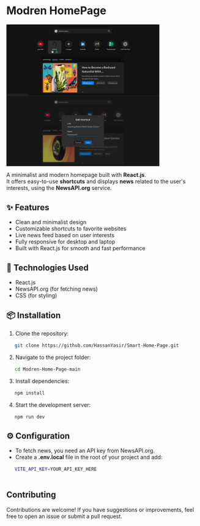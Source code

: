 # Modren HomePage

<span>
<img src='https://raw.githubusercontent.com/HassanYasir/Smart-Home-Page/refs/heads/main/Readme_content/project_view.png' alt='project-view' width='400'  align='center'/>

</span>

<span>
<img src='https://raw.githubusercontent.com/HassanYasir/Smart-Home-Page/refs/heads/main/Readme_content/project_view02.png' alt='project-view' width='400'  align='center'/>

</span>


A minimalist and modern homepage built with **React.js**.  
It offers easy-to-use **shortcuts** and displays **news** related to the user's interests, using the **NewsAPI.org** service.

## ✨ Features

- Clean and minimalist design
- Customizable shortcuts to favorite websites
- Live news feed based on user interests
- Fully responsive for desktop and laptop
- Built with React.js for smooth and fast performance

## 🚀 Technologies Used

- React.js
- NewsAPI.org (for fetching news)
- CSS (for styling)

## 📦 Installation

1. Clone the repository:
```bash
   git clone https://github.com/HassanYasir/Smart-Home-Page.git
```
2. Navigate to the project folder:
```bash
   cd Modren-Home-Page-main
```
3. Install dependencies:
```bash
   npm install
```
4. Start the development server:
```bash
   npm run dev
```

## ⚙️ Configuration
- To fetch news, you need an API key from NewsAPI.org.
- Create a **.env.local** file in the root of your project and add:

```bash
   VITE_API_KEY=YOUR_API_KEY_HERE
   
```


## Contributing

Contributions are welcome! If you have suggestions or improvements, feel free to open an issue or submit a pull request.
